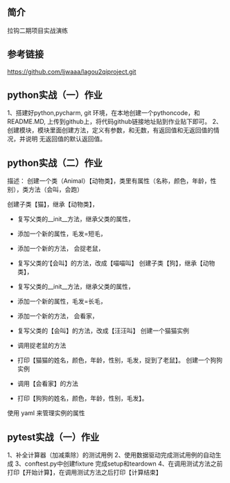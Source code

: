 ##  简介
拉钩二期项目实战演练

##  参考链接
https://github.com/ljwaaa/lagou2qiproject.git
##  python实战（一）作业
1、搭建好python,pycharm, git 环境，在本地创建一个pythoncode，和README.MD, 上传到github上，将代码github链接地址贴到作业贴下即可。
2、创建模块，模块里面创建方法，定义有参数，和无数，有返回值和无返回值的情况，并说明 无返回值的默认返回值。
##  python实战（二）作业
描述：
创建一个类（Animal）【动物类】，类里有属性（名称，颜色，年龄，性别），类方法（会叫，会跑）

创建子类【猫】，继承【动物类】，

- 复写父类的__init__方法，继承父类的属性，

- 添加一个新的属性，毛发=短毛，

- 添加一个新的方法， 会捉老鼠，

- 复写父类的‘【会叫】的方法，改成【喵喵叫】
创建子类【狗】，继承【动物类】，

- 复写父类的__init__方法，继承父类的属性，

- 添加一个新的属性，毛发=长毛，

- 添加一个新的方法， 会看家，

- 复写父类的【会叫】的方法，改成【汪汪叫】
创建一个猫猫实例

- 调用捉老鼠的方法

- 打印【猫猫的姓名，颜色，年龄，性别，毛发，捉到了老鼠】。
创建一个狗狗实例

- 调用【会看家】的方法

- 打印【狗狗的姓名，颜色，年龄，性别，毛发】。

使用 yaml 来管理实例的属性
##  pytest实战（一）作业
1、补全计算器（加减乘除）的测试用例
2、使用数据驱动完成测试用例的自动生成
3、conftest.py中创建fixture 完成setup和teardown
4、在调用测试方法之前打印【开始计算】，在调用测试方法之后打印【计算结束】